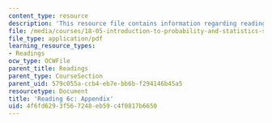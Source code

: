 ```yaml
---
content_type: resource
description: 'This resource file contains information regarding reading 6c: appendix.'
file: /media/courses/18-05-introduction-to-probability-and-statistics-spring-2014/4f6fd6293f567248eb59c4f0817b6650_MIT18_05S14_Reading6c.pdf
file_type: application/pdf
learning_resource_types:
- Readings
ocw_type: OCWFile
parent_title: Readings
parent_type: CourseSection
parent_uid: 579c055a-ccb4-eb7e-bb6b-f294146b45a5
resourcetype: Document
title: 'Reading 6c: Appendix'
uid: 4f6fd629-3f56-7248-eb59-c4f0817b6650
---
```


